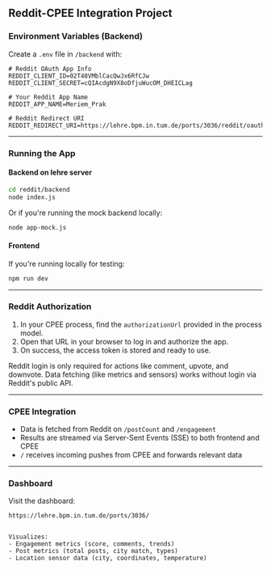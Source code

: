 ## Reddit-CPEE Integration Project

### Environment Variables (Backend)
Create a `.env` file in `/backend` with:
```env
# Reddit OAuth App Info
REDDIT_CLIENT_ID=02T48VMblCacQwJx6RfCJw
REDDIT_CLIENT_SECRET=cQIAcdgN9X8oDfjuWucOM_DHEICLag

# Your Reddit App Name 
REDDIT_APP_NAME=Meriem_Prak

# Reddit Redirect URI
REDDIT_REDIRECT_URI=https://lehre.bpm.in.tum.de/ports/3036/reddit/oauth/callback
```

---

### Running the App

#### Backend on lehre server 
```bash
cd reddit/backend
node index.js
```
Or if you're running the mock backend locally:
```bash
node app-mock.js
```

#### Frontend
If you're running locally for testing:
```bash
npm run dev
```

---
### Reddit Authorization

1. In your CPEE process, find the `authorizationUrl` provided in the process model.
2. Open that URL in your browser to log in and authorize the app.
3. On success, the access token is stored and ready to use.

Reddit login is only required for actions like comment, upvote, and downvote.
Data fetching (like metrics and sensors) works without login via Reddit's public API.

---

### CPEE Integration

- Data is fetched from Reddit on `/postCount` and `/engagement`
- Results are streamed via Server-Sent Events (SSE) to both frontend and CPEE
- `/` receives incoming pushes from CPEE and forwards relevant data

---

### Dashboard

Visit the dashboard:
```
https://lehre.bpm.in.tum.de/ports/3036/
```

```

Visualizes:
- Engagement metrics (score, comments, trends)
- Post metrics (total posts, city match, types)
- Location sensor data (city, coordinates, temperature)


